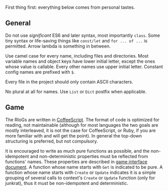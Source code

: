 First thing first: everything below comes from personal tastes.

## General

Do not use *significant* ES6 and later syntax, most importantly `class`. Some tiny syntax or life-saving things like
`const/let` and `for ... of ...` is permitted. Arrow lambda is something in between.

Use camel case for every name, including files and directories. Most variable names and object keys have lower initial
letter, except the ones whose value is callable. Every other names use upper initial letter. Constant config names are
prefixed with `$`.

Every file in the project should only contain ASCII characters.

No plural at all for names. Use `List` or `Dict` postfix when applicable.

## Game

The RIoGs are written in [CoffeeScript][coffee]. The format of code is optimized for reading, not maintainable
(although for most languages the two goals are mostly interleaved, it is not the case for CoffeeScript, or Ruby, if you
are more familiar with and will get the point). In general the top-down structuring is preferred, but not compulsory.

[coffee]: https://coffeescript.org/

It is encouraged to write as much pure functions as possible, and the non-idempotent and non-deterministic properties
must be reflected from functions' names. These properties are described in [game interface document][gi-doc]. A function
whose name starts with `Get` is indicated to be pure. A function whose name starts with `Create` or `Update`
indicates it is a simple grouping of several calls to context's `Create` or `Update` function (only for junkrat), thus
it must be non-idempotent and deterministic.

[gi-doc]: GameInterface.markdown